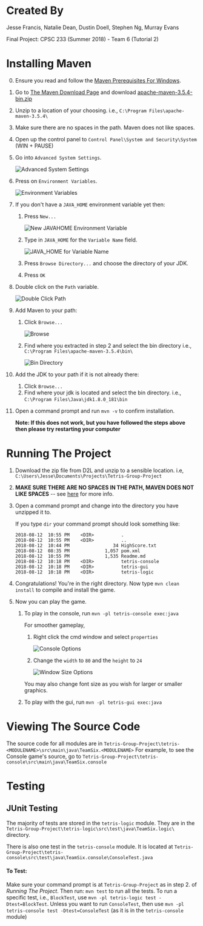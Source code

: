 # Created By
Jesse Francis, Natalie Dean, Dustin Doell, Stephen Ng, Murray Evans

Final Project: CPSC 233 (Summer 2018) - Team 6 (Tutorial 2) 

# Installing Maven
 0. Ensure you read and follow the [Maven Prerequisites For Windows](http://maven.apache.org/guides/getting-started/windows-prerequisites.html).
 1. Go to [The Maven Download Page](https://maven.apache.org/download.cgi) and download 
 [apache-maven-3.5.4-bin.zip](http://apache.mirror.rafal.ca/maven/maven-3/3.5.4/binaries/apache-maven-3.5.4-bin.zip)
 2. Unzip to a location of your choosing. i.e., `C:\Program Files\apache-maven-3.5.4\`
   1. Make sure there are no spaces in the path. Maven does not like spaces.
 3. Open up the control panel to `Control Panel\System and Security\System` (WIN + PAUSE)
 4. Go into `Advanced System Settings`.
 
    ![Advanced System Settings](Tetris%20Project%20Readme/ControlPanel.PNG "Control Panel")
 5. Press on `Environment Variables`.
 
    ![Environment Variables](Tetris%20Project%20Readme/EnvironmentVariables.PNG "Press Environment Variables")
 6. If you don't have a `JAVA_HOME` environment variable yet then:
    1. Press `New...`
    
       ![New JAVAHOME Environment Variable](./Tetris%20Project%20Readme/NewEnvironmentVariable.PNG "Press New Environment Variable")
    2. Type in `JAVA_HOME` for the `Variable Name` field.
    
       ![JAVA_HOME for Variable Name](./Tetris%20Project%20Readme/NewBrowseDirectory.PNG "Press Browse Directory...")
    3. Press `Browse Directory...` and choose the directory of your JDK.
    4. Press `OK`
 7. Double click on the `Path` variable.
 
    ![Double Click Path](Tetris%20Project%20Readme/DoubleClickPath.PNG "Double Click Path")
 8. Add Maven to your path:
    1. Click `Browse...`
    
       ![Browse](./Tetris%20Project%20Readme/BrowsePath.PNG "Press Browse...")
    2. Find where you extracted in step 2 and select the bin directory
        i.e., `C:\Program Files\apache-maven-3.5.4\bin\`
        
        ![Bin Directory](./Tetris%20Project%20Readme/SelectBin.PNG "Select Bin Directory")
 9. Add the JDK to your path if it is not already there:
    1. Click `Browse...`
    2. Find where your jdk is located and select the bin directory. i.e., `C:\Program Files\Java\jdk1.8.0_181\bin`
10. Open a command prompt and run `mvn -v` to confirm installation.

    **Note: If this does not work, but you have followed the steps above then please try restarting your computer**
# Running The Project
1. Download the zip file from D2L and unzip to a sensible location. i.e, `C:\Users\Jesse\Documents\Projects\Tetris-Group-Project`
  1. **MAKE SURE THERE ARE NO SPACES IN THE PATH, MAVEN DOES NOT LIKE SPACES** -- see [here](http://maven.apache.org/guides/getting-started/windows-prerequisites.html) for more info.
2. Open a command prompt and change into the directory you have unzipped it to.
    
    If you type `dir` your command prompt should look something like: 
    ```
    2018-08-12  10:55 PM    <DIR>          .
    2018-08-12  10:55 PM    <DIR>          ..
    2018-08-12  10:44 PM                34 HighScore.txt
    2018-08-12  08:35 PM             1,057 pom.xml
    2018-08-12  10:55 PM             1,535 Readme.md
    2018-08-12  10:18 PM    <DIR>          tetris-console
    2018-08-12  10:18 PM    <DIR>          tetris-gui
    2018-08-12  10:18 PM    <DIR>          tetris-logic
    ```
3. Congratulations! You're in the right directory. Now type `mvn clean install` to compile and 
install the game.
4. Now you can play the game.
    1. To play in the console, run `mvn -pl tetris-console exec:java`
    
        For smoother gameplay, 
        1. Right click the cmd window and select `properties`
        
           ![Console Options](Tetris%20Project%20Readme/CmdOptions.PNG "Choose Properties")
        2. Change the `width` to `80` and the `height` to `24`
        
           ![Window Size Options](Tetris%20Project%20Readme/WindowSizeOptions.PNG "Change Console Size")
        
        You may also change font size as you wish for larger or smaller graphics.
    1. To play with the gui, run `mvn -pl tetris-gui exec:java`

# Viewing The Source Code
The source code for all modules are in 
`Tetris-Group-Project\tetris-<MODULENAME>\src\main\java\TeamSix.<MODULENAME>`
For example, to see the Console game's source, go to 
`Tetris-Group-Project\tetris-console\src\main\java\TeamSix.console`
# Testing

## JUnit Testing
The majority of tests are stored in the `tetris-logic` module.
They are in the `Tetris-Group-Project\tetris-logic\src\test\java\TeamSix.logic\` directory.

There is also one test in the `tetris-console` module.
It is located at `Tetris-Group-Project\tetris-console\src\test\java\TeamSix.console\ConsoleTest.java`

#### To Test:
Make sure your command prompt is at `Tetris-Group-Project` as in step 2. of _Running The Project_.
Then run: `mvn test` to run all the tests.
To run a specific test, i.e., `BlockTest`, use `mvn -pl tetris-logic test -Dtest=BlockTest`. 
Unless you want to run `ConsoleTest`, then use `mvn -pl tetris-console test -Dtest=ConsoleTest` 
(as it is in the `tetris-console` module)


